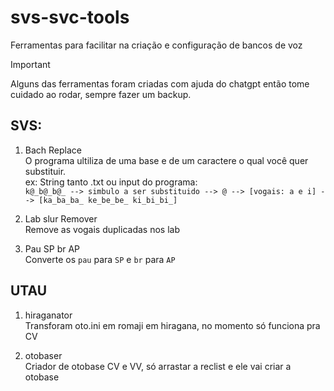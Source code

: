 # svs-svc-tools
 Ferramentas para facilitar na criação e configuração de bancos de voz
 
> [!IMPORTANT]  
> Alguns das ferramentas foram criadas com ajuda do chatgpt então tome cuidado ao rodar, sempre fazer um backup.
 
## SVS:

  1. Bach Replace <br>
    O programa ultiliza de uma base e de um caractere o qual você quer substituir. <br>
ex: String tanto .txt ou input do programa: <br>
`` k@_b@_b@_ --> simbulo a ser substituido --> @ --> [vogais: a e i] --> [ka_ba_ba_ ke_be_be_ ki_bi_bi_] `` <br>

  2. Lab slur Remover <br>
   Remove as vogais duplicadas nos lab

  3. Pau SP br AP <br>
   Converte os ``pau`` para ``SP`` e ``br`` para ``AP``


## UTAU

 1. hiraganator <br>
    Transforam oto.ini em romaji em hiragana, no momento só funciona pra CV <br>

 2. otobaser <br>
    Criador de otobase CV e VV, só arrastar a reclist e ele vai criar a otobase <br>
